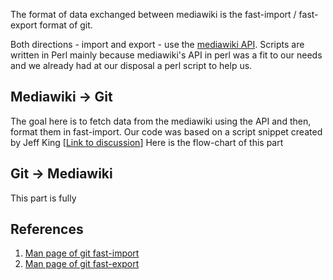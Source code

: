 The format of data exchanged between mediawiki is the fast-import / fast-export format of git.

Both directions - import and export - use the [mediawiki API](http://www.mediawiki.org/wiki/API:Main_page). 
Scripts are written in Perl mainly because mediawiki's API in perl was a fit to our needs and we already had at our disposal a perl script to help us.

## Mediawiki -> Git

The goal here is to fetch data from the mediawiki using the API and then, format them in fast-import. Our code was based on a script snippet created by Jeff King [[Link to discussion](http://article.gmane.org/gmane.comp.version-control.git/167560)]
Here is the flow-chart of this part 

## Git -> Mediawiki

This part is fully



## References

1. [Man page of git fast-import](http://www.kernel.org/pub/software/scm/git/docs/git-fast-import.html)
2. [Man page of git fast-export](http://www.kernel.org/pub/software/scm/git/docs/git-fast-export.html)